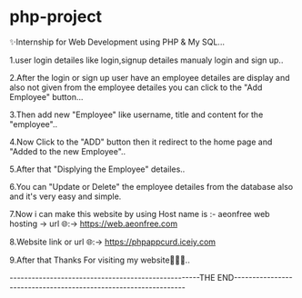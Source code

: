 # php-project
✨Internship for Web Development using PHP &amp; My SQL...

1.user login detailes like login,signup detailes manualy login and sign up..

2.After the login or sign up user have an employee detailes are display and also not given from the employee detailes you can click to the "Add Employee" button...

3.Then add new "Employee" like username, title and content for the  "employee"..

4.Now Click to the "ADD" button then it redirect to the home page and "Added to the new Employee"..

5.After that "Displying the Employee" detailes..

6.You can "Update or Delete" the employee detailes from the database also and it's very easy and simple.

7.Now i can make this website by using Host name is :- aeonfree web hosting 
-> url 🌐:-> https://web.aeonfree.com

8.Website link or url 🌐:-> https://phpappcurd.iceiy.com

9.After that Thanks For visiting my website🙏🙏🙏..

----------------------------------------------------THE  END----------------------------------------------------------------

